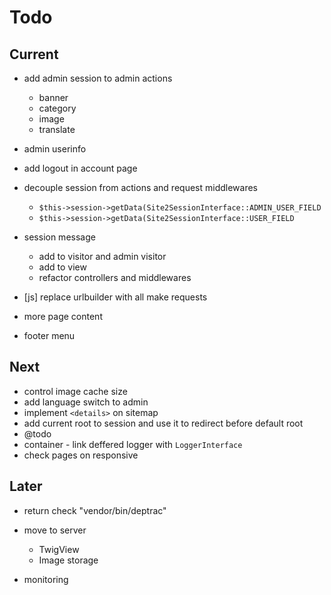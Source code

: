 # Todo

## Current

- add admin session to admin actions
  - banner
  - category
  - image
  - translate

- admin userinfo
- add logout in account page
- decouple session from actions and request middlewares
  - `$this->session->getData(Site2SessionInterface::ADMIN_USER_FIELD`
  - `$this->session->getData(Site2SessionInterface::USER_FIELD`
- session message
  - add to visitor and admin visitor
  - add to view
  - refactor controllers and middlewares
- [js] replace urlbuilder with all make requests
- more page content
- footer menu

## Next

- control image cache size
- add language switch to admin
- implement `<details>` on sitemap
- add current root to session and use it to redirect before default root
- @todo
- container - link deffered logger with `LoggerInterface`
- check pages on responsive

## Later

- return check "vendor/bin/deptrac"

- move to server
  - TwigView
  - Image storage

- monitoring
